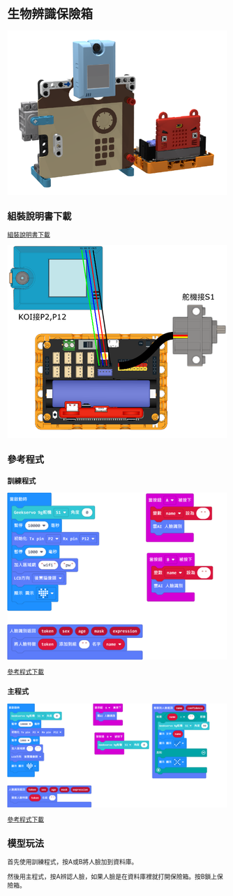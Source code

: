 # 生物辨識保險箱

![](../images/extra_safe_render.png)

## 組裝說明書下載

[組裝說明書下載](https://drive.google.com/drive/folders/1vPB1nm2KgCbI8fHl_VWVD3YiAxTgYQWc?usp=sharing)

![](../images/extra_safe_wire.png)

## 參考程式

### 訓練程式

![](../images/extra_safe_code2.png)

[參考程式下載](https://makecode.microbit.org/_KYj17kX2AhF8)

### 主程式

![](../images/extra_safe_code.png)

[參考程式下載](https://makecode.microbit.org/_90xH0A0fmiRV)

## 模型玩法

首先使用訓練程式，按A或B將人臉加到資料庫。

然後用主程式，按A辨認人臉，如果人臉是在資料庫裡就打開保險箱。按B鎖上保險箱。